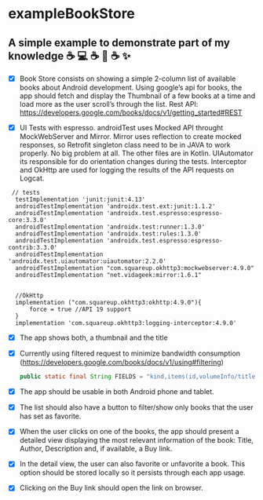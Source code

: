# exampleBookStore
## A simple example to demonstrate part of my knowledge :coffee: :computer: :coffee: :iphone: :coffee: :sparkles:


  - [x] Book Store consists on showing a simple 2-column list of available books about Android development. Using google’s api for books, the app should fetch and display the Thumbnail of a few books at a time and load more as the user scroll’s through the list. 
Rest API: https://developers.google.com/books/docs/v1/getting_started#REST

  - [x] UI Tests with espresso. androidTest uses Mocked API throught MockWebServer and Mirror. Mirror uses reflection to create mocked responses, so Retrofit singleton class need to be in JAVA to work properly. No big problem at all. The other files are in Kotlin. UIAutomator its responsible for do orientation changes during the tests. Interceptor and OkHttp are used for logging the results of the API requests on Logcat.
  
  ```
   // tests
    testImplementation 'junit:junit:4.13'
    androidTestImplementation 'androidx.test.ext:junit:1.1.2'
    androidTestImplementation 'androidx.test.espresso:espresso-core:3.3.0'
    androidTestImplementation 'androidx.test:runner:1.3.0'
    androidTestImplementation 'androidx.test:rules:1.3.0'
    androidTestImplementation 'androidx.test.espresso:espresso-contrib:3.3.0'
    androidTestImplementation 'androidx.test.uiautomator:uiautomator:2.2.0'
    androidTestImplementation "com.squareup.okhttp3:mockwebserver:4.9.0"
    androidTestImplementation "net.vidageek:mirror:1.6.1"


    //OkHttp
    implementation ("com.squareup.okhttp3:okhttp:4.9.0"){
        force = true //API 19 support
    }
    implementation 'com.squareup.okhttp3:logging-interceptor:4.9.0'
  ```


  - [x] The app shows both, a thumbnail and the title 
  
  - [x] Currently using filtered request to minimize bandwidth consumption (https://developers.google.com/books/docs/v1/using#filtering)
  
    ```JAVA
    public static final String FIELDS = "kind,items(id,volumeInfo/title,volumeInfo/authors,volumeInfo/publisher,volumeInfo/publishedDate,volumeInfo/description,volumeInfo/imageLinks(smallThumbnail)searchInfo(textSnippet),saleInfo/buyLink)";
    ```
  
  - [x] The app should be usable in both Android phone and tablet.
  
  - [x] The list should also have a button to filter/show only books that the user has set as favorite.

  - [x] When the user clicks on one of the books, the app should present a detailed view displaying the most relevant information of the book: Title, Author, Description and, if available, a Buy link.

  - [x] In the detail view, the user can also favorite or unfavorite a book. This option should be stored locally so it persists through each app usage.
  
  - [x] Clicking on the Buy link should open the link on browser.
